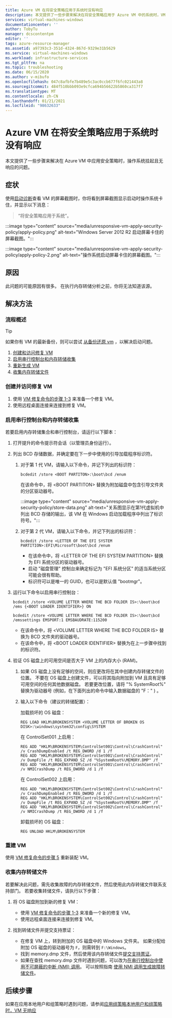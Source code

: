 ```yaml
---
title: Azure VM 在将安全策略应用于系统时没有响应
description: 本文提供了一些步骤来解决在将安全策略应用于 Azure VM 中的系统时，VM 没有响应且加载屏幕卡住的问题。
services: virtual-machines-windows
documentationcenter: ''
author: TobyTu
manager: dcscontentpm
editor: ''
tags: azure-resource-manager
ms.assetid: a97393c3-351d-4324-867d-9329e31b5629
ms.service: virtual-machines-windows
ms.workload: infrastructure-services
ms.tgt_pltfrm: na
ms.topic: troubleshooting
ms.date: 06/15/2020
ms.author: v-mibufo
ms.openlocfilehash: 047c8afbfe7b489e5c3ac0ccb677f6fc021443a8
ms.sourcegitcommit: 484f510bbb093e9cfca694b56622b5860ca317f7
ms.translationtype: MT
ms.contentlocale: zh-CN
ms.lasthandoff: 01/21/2021
ms.locfileid: "98632633"
---
```

# <a name="azure-vm-is-unresponsive-while-applying-security-policy-to-the-system"></a>Azure VM 在将安全策略应用于系统时没有响应

本文提供了一些步骤来解决在 Azure VM 中应用安全策略时，操作系统挂起且无响应的问题。

## <a name="symptoms"></a>症状

使用[启动诊断](boot-diagnostics.md)查看 VM 的屏幕截图时，你将看到屏幕截图显示启动时操作系统卡住，并显示以下消息：

> “将安全策略应用于系统”。

:::image type="content" source="media/unresponsive-vm-apply-security-policy/apply-policy.png" alt-text="Windows Server 2012 R2 启动屏幕卡住的屏幕截图。":::

:::image type="content" source="media/unresponsive-vm-apply-security-policy/apply-policy-2.png" alt-text="操作系统启动屏幕卡住的屏幕截图。":::

## <a name="cause"></a>原因

此问题的可能原因有很多。 在执行内存转储分析之前，你将无法知道该源。

## <a name="resolution"></a>解决方法

### <a name="process-overview"></a>流程概述

> [!TIP]
> 如果你有 VM 的最新备份，则可以尝试 [从备份还原 vm](../../backup/backup-azure-arm-restore-vms.md) ，以解决启动问题。

1. [创建和访问修复 VM](#create-and-access-a-repair-vm)
2. [启用串行控制台和内存转储收集](#enable-serial-console-and-memory-dump-collection)
3. [重新生成 VM](#rebuild-the-vm)
4. [收集内存转储文件](#collect-the-memory-dump-file)

### <a name="create-and-access-a-repair-vm"></a>创建并访问修复 VM

1. 使用 [VM 修复命令的步骤 1-3](repair-windows-vm-using-azure-virtual-machine-repair-commands.md#repair-process-example) 来准备一个修复 VM。
2. 使用远程桌面连接来连接到修复 VM。

### <a name="enable-serial-console-and-memory-dump-collection"></a>启用串行控制台和内存转储收集

若要启用内存转储集合和串行控制台，请运行以下脚本：

1. 打开提升的命令提示符会话（以管理员身份运行）。
2. 列出 BCD 存储数据，并确定要在下一步中使用的引导加载程序标识符。

     1. 对于第 1 代 VM，请输入以下命令，并记下列出的标识符：

        ```console
        bcdedit /store <BOOT PARTITON>:\boot\bcd /enum
        ```

        在该命令中，将 \<BOOT PARTITON> 替换为附加磁盘中包含引导文件夹的分区驱动器号。

        :::image type="content" source="media/unresponsive-vm-apply-security-policy/store-data.png" alt-text="关系图显示在第1代虚拟机中列出 BCD 存储的输出，该 VM 在 Windows 启动加载程序中列出了标识符号。":::

     2. 对于第 2 代 VM，请输入以下命令，并记下列出的标识符：

        ```console
        bcdedit /store <LETTER OF THE EFI SYSTEM PARTITION>:EFI\Microsoft\boot\bcd /enum
        ```

        - 在该命令中，将 \<LETTER OF THE EFI SYSTEM PARTITION> 替换为 EFI 系统分区的驱动器号。
        - 启动 "磁盘管理" 控制台来确定标记为 "EFI 系统分区" 的适当系统分区可能会很有帮助。
        - 标识符可以是唯一的 GUID，也可以是默认值 "bootmgr"。
3. 运行以下命令以启用串行控制台：

    ```console
    bcdedit /store <VOLUME LETTER WHERE THE BCD FOLDER IS>:\boot\bcd /ems {<BOOT LOADER IDENTIFIER>} ON
    ```

    ```console
    bcdedit /store <VOLUME LETTER WHERE THE BCD FOLDER IS>:\boot\bcd /emssettings EMSPORT:1 EMSBAUDRATE:115200
    ```

    - 在该命令中，将 \<VOLUME LETTER WHERE THE BCD FOLDER IS> 替换为 BCD 文件夹的驱动器号。
    - 在该命令中，将 \<BOOT LOADER IDENTIFIER> 替换为在上一步骤中找到的标识符。
4. 验证 OS 磁盘上的可用空间是否大于 VM 上的内存大小 (RAM)。

    1. 如果 OS 磁盘上没有足够的空间，则应更改将在其中创建内存转储文件的位置。 不要在 OS 磁盘上创建文件，可以将其指向附加到 VM 且具有足够可用空间的任何其他数据磁盘。 若要更改位置，请将 "% SystemRoot%" 替换为驱动器号 (例如，在下面列出的命令中输入数据磁盘的 "F：" ) 。
    2. 输入以下命令（建议的转储配置）：

        加载损坏的 OS 磁盘：

        ```console
        REG LOAD HKLM\BROKENSYSTEM <VOLUME LETTER OF BROKEN OS DISK>:\windows\system32\config\SYSTEM
        ```

        在 ControlSet001 上启用：

        ```console
        REG ADD "HKLM\BROKENSYSTEM\ControlSet001\Control\CrashControl" /v CrashDumpEnabled /t REG_DWORD /d 1 /f
        REG ADD "HKLM\BROKENSYSTEM\ControlSet001\Control\CrashControl" /v DumpFile /t REG_EXPAND_SZ /d "%SystemRoot%\MEMORY.DMP" /f
        REG ADD "HKLM\BROKENSYSTEM\ControlSet001\Control\CrashControl" /v NMICrashDump /t REG_DWORD /d 1 /f
        ```

        在 ControlSet002 上启用：

        ```console
        REG ADD "HKLM\BROKENSYSTEM\ControlSet002\Control\CrashControl" /v CrashDumpEnabled /t REG_DWORD /d 1 /f
        REG ADD "HKLM\BROKENSYSTEM\ControlSet002\Control\CrashControl" /v DumpFile /t REG_EXPAND_SZ /d "%SystemRoot%\MEMORY.DMP" /f
        REG ADD "HKLM\BROKENSYSTEM\ControlSet002\Control\CrashControl" /v NMICrashDump /t REG_DWORD /d 1 /f
        ```

        卸载损坏的 OS 磁盘：

        ```console
        REG UNLOAD HKLM\BROKENSYSTEM
        ```

### <a name="rebuild-the-vm"></a>重建 VM

使用 [VM 修复命令的步骤 5](repair-windows-vm-using-azure-virtual-machine-repair-commands.md#repair-process-example) 重新装配 VM。

### <a name="collect-the-memory-dump-file"></a>收集内存转储文件

若要解决此问题，需先收集故障的内存转储文件，然后使用此内存转储文件联系支持部门。 若要收集转储文件，请执行以下步骤：

1. 将 OS 磁盘附加到新的修复 VM：

    - 使用 [VM 修复命令的步骤 1-3](repair-windows-vm-using-azure-virtual-machine-repair-commands.md#repair-process-example) 来准备一个新的修复 VM。
    - 使用远程桌面连接来连接到修复 VM。

2. 找到转储文件并提交支持票证：

    - 在修复 VM 上，转到附加的 OS 磁盘中的 Windows 文件夹。 如果分配给附加 OS 磁盘的驱动器号为 `F`，则需转到 `F:\Windows`。
    - 找到 memory.dmp 文件，然后使用该内存转储文件[提交支持票证](https://portal.azure.com/?#blade/Microsoft_Azure_Support/HelpAndSupportBlade)。
    - 如果在查找 memory.dmp 文件时遇到问题，可以改为[在串行控制台中使用不可屏蔽的中断 (NMI) 调用](serial-console-windows.md#use-the-serial-console-for-nmi-calls)。 可以按照指南 [使用 NMI 调用生成故障转储文件](/windows/client-management/generate-kernel-or-complete-crash-dump)。

## <a name="next-steps"></a>后续步骤

如果在应用本地用户和组策略时遇到问题，请参阅[应用组策略本地用户和组策略时，VM 无响应](unresponsive-vm-apply-group-policy.md)